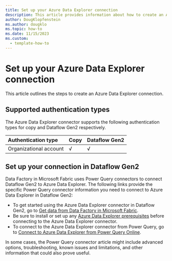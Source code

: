 ```yaml
---
title: Set up your Azure Data Explorer connection
description: This article provides information about how to create an Azure Data Explorer connection in Microsoft Fabric.
author: DougKlopfenstein
ms.author: dougklo
ms.topic: how-to
ms.date: 11/15/2023
ms.custom:
  - template-how-to
---
```


# Set up your Azure Data Explorer connection

This article outlines the steps to create an Azure Data Explorer connection.

## Supported authentication types

The Azure Data Explorer connector supports the following authentication types for copy and Dataflow Gen2 respectively.  

|Authentication type |Copy |Dataflow Gen2 |
|:---|:---|:---|
|Organizational account| √ | √ |

## Set up your connection in Dataflow Gen2

Data Factory in Microsoft Fabric uses Power Query connectors to connect Dataflow Gen2 to Azure Data Explorer. The following links provide the specific Power Query connector information you need to connect to Azure Data Explorer in Dataflow Gen2:

- To get started using the Azure Data Explorer connector in Dataflow Gen2, go to [Get data from Data Factory in Microsoft Fabric](/power-query/where-to-get-data#get-data-from-data-factory-in-microsoft-fabric-preview).
- Be sure to install or set up any [Azure Data Explorer prerequisites](/power-query/connectors/azure-data-explorer#prerequisites) before connecting to the Azure Data Explorer connector.
- To connect to the Azure Data Explorer connector from Power Query, go to [Connect to Azure Data Explorer from Power Query Online](/power-query/connectors/azure-data-explorer#connect-to-azure-data-explorer-from-power-query-online).

In some cases, the Power Query connector article might include advanced options, troubleshooting, known issues and limitations, and other information that could also prove useful.
